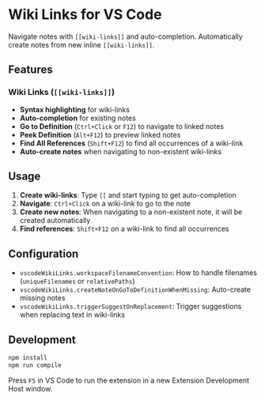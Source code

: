 # Wiki Links for VS Code

Navigate notes with `[[wiki-links]]` and auto-completion. Automatically create notes from new inline `[[wiki-links]]`.

## Features

### Wiki Links (`[[wiki-links]]`)

- **Syntax highlighting** for wiki-links
- **Auto-completion** for existing notes
- **Go to Definition** (`Ctrl+Click` or `F12`) to navigate to linked notes
- **Peek Definition** (`Alt+F12`) to preview linked notes
- **Find All References** (`Shift+F12`) to find all occurrences of a wiki-link
- **Auto-create notes** when navigating to non-existent wiki-links



## Usage

1. **Create wiki-links**: Type `[[` and start typing to get auto-completion
2. **Navigate**: `Ctrl+Click` on a wiki-link to go to the note
3. **Create new notes**: When navigating to a non-existent note, it will be created automatically
4. **Find references**: `Shift+F12` on a wiki-link to find all occurrences

## Configuration

- `vscodeWikiLinks.workspaceFilenameConvention`: How to handle filenames (`uniqueFilenames` or `relativePaths`)
- `vscodeWikiLinks.createNoteOnGoToDefinitionWhenMissing`: Auto-create missing notes
- `vscodeWikiLinks.triggerSuggestOnReplacement`: Trigger suggestions when replacing text in wiki-links

## Development

```bash
npm install
npm run compile
```

Press `F5` in VS Code to run the extension in a new Extension Development Host window. 